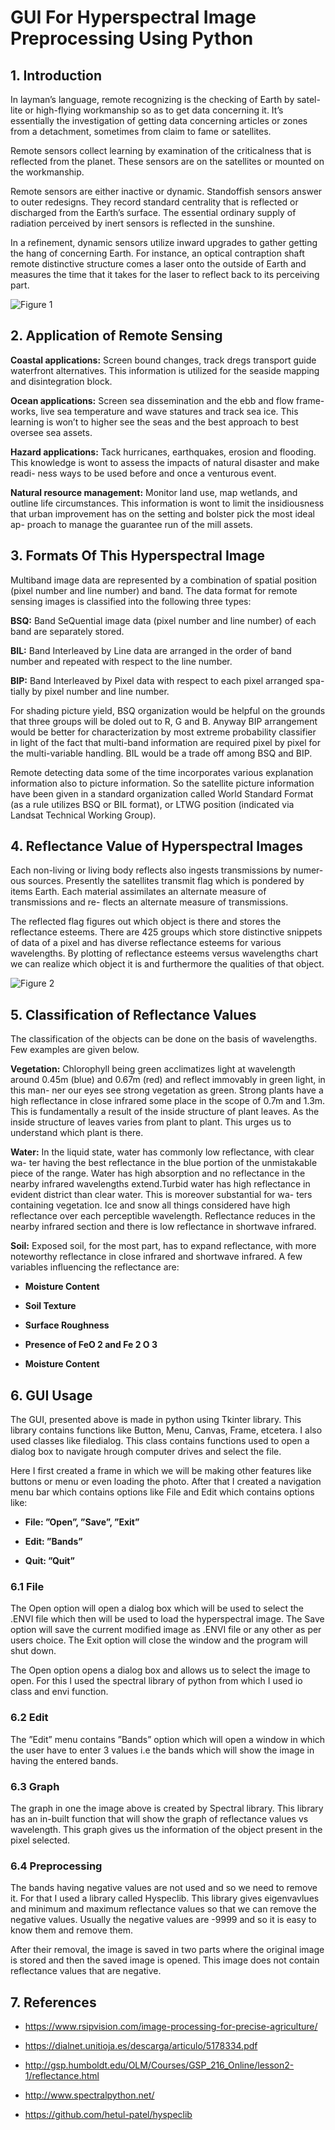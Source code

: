 # GUI For Hyperspectral Image Preprocessing Using Python

## 1. Introduction

In layman’s language, remote recognizing is the checking of Earth by satel-
lite or high-flying workmanship so as to get data concerning it. It’s essentially
the investigation of getting data concerning articles or zones from a detachment,
sometimes from claim to fame or satellites.

Remote sensors collect learning by examination of the criticalness that is
reflected from the planet. These sensors are on the satellites or mounted on the
workmanship.

Remote sensors are either inactive or dynamic. Standoffish sensors answer to
outer redesigns. They record standard centrality that is reflected or discharged
from the Earth’s surface. The essential ordinary supply of radiation perceived
by inert sensors is reflected in the sunshine.

In a refinement, dynamic sensors utilize inward upgrades to gather getting
the hang of concerning Earth. For instance, an optical contraption shaft remote
distinctive structure comes a laser onto the outside of Earth and measures the
time that it takes for the laser to reflect back to its perceiving part.

![Figure 1]()

## 2. Application of Remote Sensing

<b>Coastal applications:</b> Screen bound changes, track dregs transport guide
waterfront alternatives. This information is utilized for the seaside mapping
and disintegration block.

<b>Ocean applications:</b> Screen sea dissemination and the ebb and flow frame-
works, live sea temperature and wave statures and track sea ice. This learning
is won’t to higher see the seas and the best approach to best oversee sea assets.

<b>Hazard applications:</b> Tack hurricanes, earthquakes, erosion and flooding.
This knowledge is wont to assess the impacts of natural disaster and make readi-
ness ways to be used before and once a venturous event.

<b>Natural resource management:</b> Monitor land use, map wetlands, and
outline life circumstances. This information is wont to limit the insidiousness
that urban improvement has on the setting and bolster pick the most ideal ap-
proach to manage the guarantee run of the mill assets.

## 3. Formats Of This Hyperspectral Image

Multiband image data are represented by a combination of spatial position
(pixel number and line number) and band. The data format for remote sensing
images is classified into the following three types:

<b>BSQ:</b> Band SeQuential image data (pixel number and line number) of each band
are separately stored.

<b>BIL:</b> Band Interleaved by Line data are arranged in the order of band number
and repeated with respect to the line number.

<b>BIP:</b> Band Interleaved by Pixel data with respect to each pixel arranged spa-
tially by pixel number and line number.

For shading picture yield, BSQ organization would be helpful on the grounds
that three groups will be doled out to R, G and B. Anyway BIP arrangement
would be better for characterization by most extreme probability classifier in
light of the fact that multi-band information are required pixel by pixel for the
multi-variable handling. BIL would be a trade off among BSQ and BIP.

Remote detecting data some of the time incorporates various explanation
information also to picture information. So the satellite picture information
have been given in a standard organization called World Standard Format (as
a rule utilizes BSQ or BIL format), or LTWG position (indicated via Landsat
Technical Working Group).

## 4. Reflectance Value of Hyperspectral Images

Each non-living or living body reflects also ingests transmissions by numer-
ous sources. Presently the satellites transmit flag which is pondered by items
Earth. Each material assimilates an alternate measure of transmissions and re-
flects an alternate measure of transmissions.

The reflected flag figures out which object is there and stores the reflectance
esteems. There are 425 groups which store distinctive snippets of data of a
pixel and has diverse reflectance esteems for various wavelengths. By plotting
of reflectance esteems versus wavelengths chart we can realize which object it is
and furthermore the qualities of that object.

![Figure 2]()

## 5. Classification of Reflectance Values

The classification of the objects can be done on the basis of wavelengths.
Few examples are given below.

<b>Vegetation:</b> Chlorophyll being green acclimatizes light at wavelength around 0.45m
(blue) and 0.67m (red) and reflect immovably in green light, in this man-
ner our eyes see strong vegetation as green. Strong plants have a high
reflectance in close infrared some place in the scope of 0.7m and 1.3m.
This is fundamentally a result of the inside structure of plant leaves. As
the inside structure of leaves varies from plant to plant. This urges us to
understand which plant is there.

<b>Water:</b> In the liquid state, water has commonly low reflectance, with clear wa-
ter having the best reflectance in the blue portion of the unmistakable
piece of the range. Water has high absorption and no reflectance in the
nearby infrared wavelengths extend.Turbid water has high reflectance in
evident district than clear water. This is moreover substantial for wa-
ters containing vegetation. Ice and snow all things considered have high
reflectance over each perceptible wavelength. Reflectance reduces in the
nearby infrared section and there is low reflectance in shortwave infrared.

<b>Soil:</b> Exposed soil, for the most part, has to expand reflectance, with more
noteworthy reflectance in close infrared and shortwave infrared. A few
variables influencing the reflectance are:

<b>

- Moisture Content

- Soil Texture

- Surface Roughness

- Presence of FeO 2 and Fe 2 O 3

- Moisture Content

</b>

## 6. GUI Usage

The GUI, presented above is made in python using Tkinter library. This
library contains functions like Button, Menu, Canvas, Frame, etcetera. I also
used classes like filedialog. This class contains functions used to open a dialog
box to navigate hrough computer drives and select the file.

Here I first created a frame in which we will be making other features like
buttons or menu or even loading the photo. After that I created a navigation
menu bar which contains options like File and Edit which contains options like:
<b>

- File: ”Open”, ”Save”, ”Exit”

- Edit: ”Bands”

- Quit: ”Quit”

</b>

### 6.1 File

The Open option will open a dialog box which will be used to select the
.ENVI file which then will be used to load the hyperspectral image. The Save
option will save the current modified image as .ENVI file or any other as per
users choice. The Exit option will close the window and the program will shut
down.

The Open option opens a dialog box and allows us to select the image to
open. For this I used the spectral library of python from which I used io class
and envi function.

### 6.2 Edit

The ”Edit” menu contains ”Bands” option which will open a window in
which the user have to enter 3 values i.e the bands which will show the image
in having the entered bands.

### 6.3 Graph

The graph in one the image above is created by Spectral library. This
library has an in-built function that will show the graph of reflectance values
vs wavelength. This graph gives us the information of the object present in the
pixel selected.

### 6.4 Preprocessing

The bands having negative values are not used and so we need to remove it.
For that I used a library called Hyspeclib. This library gives eigenvavlues and
minimum and maximum reflectance values so that we can remove the negative
values. Usually the negative values are -9999 and so it is easy to know them
and remove them.

After their removal, the image is saved in two parts where the original image
is stored and then the saved image is opened. This image does not contain
reflectance values that are negative.

## 7. References

- https://www.rsipvision.com/image-processing-for-precise-agriculture/

- https://dialnet.unitioja.es/descarga/articulo/5178334.pdf

- http://gsp.humboldt.edu/OLM/Courses/GSP_216_Online/lesson2-1/reflectance.html

- http://www.spectralpython.net/

- https://github.com/hetul-patel/hyspeclib
